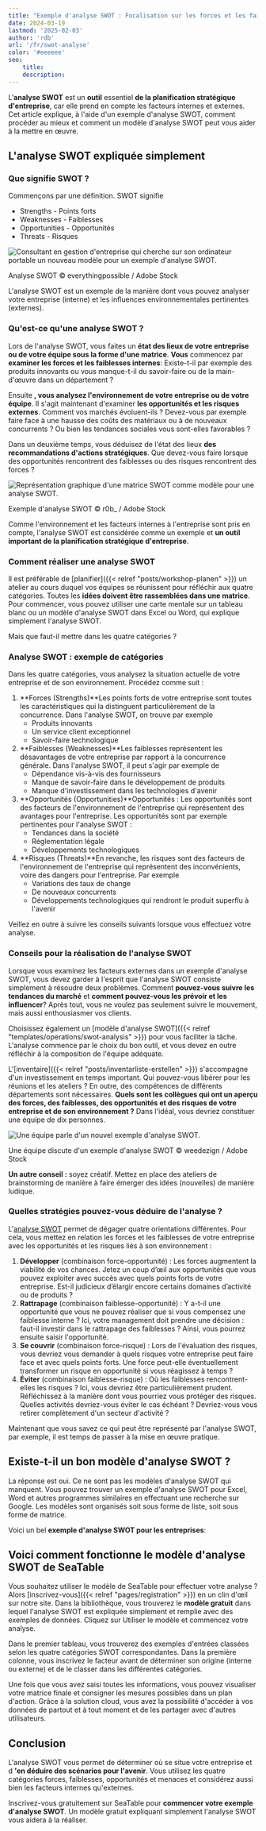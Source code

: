 ```yaml
---
title: "Exemple d'analyse SWOT : Focalisation sur les forces et les faiblesses internes"
date: 2024-03-19
lastmod: '2025-02-03'
author: 'rdb'
url: '/fr/swot-analyse'
color: '#eeeeee'
seo:
    title:
    description:
---
```


L'**analyse SWOT** est un **outil** essentiel **de la planification stratégique d'entreprise**, car elle prend en compte les facteurs internes et externes. Cet article explique, à l'aide d'un exemple d'analyse SWOT, comment procéder au mieux et comment un modèle d'analyse SWOT peut vous aider à la mettre en œuvre.

## L'analyse SWOT expliquée simplement

### Que signifie SWOT ?

Commençons par une définition. SWOT signifie

- Strengths - Points forts
- Weaknesses - Faiblesses
- Opportunities - Opportunités
- Threats - Risques

![Consultant en gestion d'entreprise qui cherche sur son ordinateur portable un nouveau modèle pour un exemple d'analyse SWOT.](Swot-Analyse-Template_AdobeStock_213201297_bearbeitet.jpg)

Analyse SWOT © everythingpossible / Adobe Stock

L'analyse SWOT est un exemple de la manière dont vous pouvez analyser votre entreprise (interne) et les influences environnementales pertinentes (externes).

### Qu'est-ce qu'une analyse SWOT ?

Lors de l'analyse SWOT, vous faites un **état des lieux de votre entreprise ou de votre équipe sous la forme d'une matrice**. **Vous** commencez par **examiner les forces et les faiblesses internes**: Existe-t-il par exemple des produits innovants ou vous manque-t-il du savoir-faire ou de la main-d'œuvre dans un département ?

Ensuite **, vous analysez l'environnement de votre entreprise ou de votre équipe**. Il s'agit maintenant d'examiner **les opportunités et les risques externes**. Comment vos marchés évoluent-ils ? Devez-vous par exemple faire face à une hausse des coûts des matériaux ou à de nouveaux concurrents ? Ou bien les tendances sociales vous sont-elles favorables ?

Dans un deuxième temps, vous déduisez de l'état des lieux **des recommandations d'actions stratégiques**. Que devez-vous faire lorsque des opportunités rencontrent des faiblesses ou des risques rencontrent des forces ?

![Représentation graphique d'une matrice SWOT comme modèle pour une analyse SWOT.](Swot-Analyse-template_AdobeStock_41600134_bearbeitet-711x474.jpg)

Exemple d'analyse SWOT © r0b\_ / Adobe Stock

Comme l'environnement et les facteurs internes à l'entreprise sont pris en compte, l'analyse SWOT est considérée comme un exemple et **un outil important de la planification stratégique d'entreprise**.

### Comment réaliser une analyse SWOT

Il est préférable de [planifier]({{< relref "posts/workshop-planen" >}}) un atelier au cours duquel vos équipes se réunissent pour réfléchir aux quatre catégories. Toutes les **idées doivent être rassemblées dans une matrice**. Pour commencer, vous pouvez utiliser une carte mentale sur un tableau blanc ou un modèle d'analyse SWOT dans Excel ou Word, qui explique simplement l'analyse SWOT.

Mais que faut-il mettre dans les quatre catégories ?

### Analyse SWOT : exemple de catégories

Dans les quatre catégories, vous analysez la situation actuelle de votre entreprise et de son environnement. Procédez comme suit :

1. **Forces (Strengths)**Les points forts de votre entreprise sont toutes les caractéristiques qui la distinguent particulièrement de la concurrence. Dans l'analyse SWOT, on trouve par exemple
    - Produits innovants
    - Un service client exceptionnel
    - Savoir-faire technologique
2. **Faiblesses (Weaknesses)**Les faiblesses représentent les désavantages de votre entreprise par rapport à la concurrence générale. Dans l'analyse SWOT, il peut s'agir par exemple de
    - Dépendance vis-à-vis des fournisseurs
    - Manque de savoir-faire dans le développement de produits
    - Manque d'investissement dans les technologies d'avenir
3. **Opportunités (Opportunities)**Opportunités : Les opportunités sont des facteurs de l'environnement de l'entreprise qui représentent des avantages pour l'entreprise. Les opportunités sont par exemple pertinentes pour l'analyse SWOT :
    - Tendances dans la société
    - Réglementation légale
    - Développements technologiques
4. **Risques (Threats)**En revanche, les risques sont des facteurs de l'environnement de l'entreprise qui représentent des inconvénients, voire des dangers pour l'entreprise. Par exemple
    - Variations des taux de change
    - De nouveaux concurrents
    - Développements technologiques qui rendront le produit superflu à l'avenir

Veillez en outre à suivre les conseils suivants lorsque vous effectuez votre analyse.

### Conseils pour la réalisation de l'analyse SWOT

Lorsque vous examinez les facteurs externes dans un exemple d'analyse SWOT, vous devez garder à l'esprit que l'analyse SWOT consiste simplement à résoudre deux problèmes. Comment **pouvez-vous suivre les tendances du marché** et **comment pouvez-vous les prévoir et les influencer**? Après tout, vous ne voulez pas seulement suivre le mouvement, mais aussi enthousiasmer vos clients.

Choisissez également un [modèle d'analyse SWOT]({{< relref "templates/operations/swot-analysis" >}}) pour vous faciliter la tâche. L'analyse commence par le choix du bon outil, et vous devez en outre réfléchir à la composition de l'équipe adéquate.

L'[inventaire]({{< relref "posts/inventarliste-erstellen" >}}) s'accompagne d'un investissement en temps important. Qui pouvez-vous libérer pour les réunions et les ateliers ? En outre, des compétences de différents départements sont nécessaires. **Quels sont les collègues qui ont un aperçu des forces, des faiblesses, des opportunités et des risques de votre entreprise et de son environnement ?** Dans l'idéal, vous devriez constituer une équipe de dix personnes.

![Une équipe parle d'un nouvel exemple d'analyse SWOT.](Swot-Analyse-Template_AdobeStock_284656559_bearbeitet-711x474.jpg)

Une équipe discute d'un exemple d'analyse SWOT © weedezign / Adobe Stock

**Un autre conseil :** soyez créatif. Mettez en place des ateliers de brainstorming de manière à faire émerger des idées (nouvelles) de manière ludique.

### Quelles stratégies pouvez-vous déduire de l'analyse ?

L'[analyse SWOT](https://de.wikipedia.org/wiki/SWOT-Analyse) permet de dégager quatre orientations différentes. Pour cela, vous mettez en relation les forces et les faiblesses de votre entreprise avec les opportunités et les risques liés à son environnement :

1. **Développer** (combinaison force-opportunité) : Les forces augmentent la viabilité de vos chances. Jetez un coup d’œil aux opportunités que vous pouvez exploiter avec succès avec quels points forts de votre entreprise. Est-il judicieux d’élargir encore certains domaines d’activité ou de produits ?
2. **Rattrapage** (combinaison faiblesse-opportunité) : Y a-t-il une opportunité que vous ne pouvez réaliser que si vous compensez une faiblesse interne ? Ici, votre management doit prendre une décision : faut-il investir dans le rattrapage des faiblesses ? Ainsi, vous pourrez ensuite saisir l'opportunité.
3. **Se couvrir** (combinaison force-risque) : Lors de l'évaluation des risques, vous devriez vous demander à quels risques votre entreprise peut faire face et avec quels points forts. Une force peut-elle éventuellement transformer un risque en opportunité si vous réagissez à temps ?
4. **Éviter** (combinaison faiblesse-risque) : Où les faiblesses rencontrent-elles les risques ? Ici, vous devriez être particulièrement prudent. Réfléchissez à la manière dont vous pourriez vous protéger des risques. Quelles activités devriez-vous éviter le cas échéant ? Devriez-vous vous retirer complètement d'un secteur d'activité ?

Maintenant que vous savez ce qui peut être représenté par l'analyse SWOT, par exemple, il est temps de passer à la mise en œuvre pratique.

## Existe-t-il un bon modèle d'analyse SWOT ?

La réponse est oui. Ce ne sont pas les modèles d'analyse SWOT qui manquent. Vous pouvez trouver un exemple d'analyse SWOT pour Excel, Word et autres programmes similaires en effectuant une recherche sur Google. Les modèles sont organisés soit sous forme de liste, soit sous forme de matrice.

Voici un bel **exemple d'analyse SWOT pour les entreprises**:

## Voici comment fonctionne le modèle d'analyse SWOT de SeaTable

Vous souhaitez utiliser le modèle de SeaTable pour effectuer votre analyse ? Alors [inscrivez-vous]({{< relref "pages/registration" >}}) en un clin d'œil sur notre site. Dans la bibliothèque, vous trouverez le **modèle gratuit** dans lequel l'analyse SWOT est expliquée simplement et remplie avec des exemples de données. Cliquez sur Utiliser le modèle et commencez votre analyse.

Dans le premier tableau, vous trouverez des exemples d'entrées classées selon les quatre catégories SWOT correspondantes. Dans la première colonne, vous inscrivez le facteur avant de déterminer son origine (interne ou externe) et de le classer dans les différentes catégories.

Une fois que vous avez saisi toutes les informations, vous pouvez visualiser votre matrice finale et consigner les mesures possibles dans un plan d'action. Grâce à la solution cloud, vous avez la possibilité d'accéder à vos données de partout et à tout moment et de les partager avec d'autres utilisateurs.

## Conclusion

L'analyse SWOT vous permet de déterminer où se situe votre entreprise et d **'en déduire des scénarios pour l'avenir**. Vous utilisez les quatre catégories forces, faiblesses, opportunités et menaces et considérez aussi bien les facteurs internes qu'externes.

Inscrivez-vous gratuitement sur SeaTable pour **commencer votre exemple d'analyse SWOT**. Un modèle gratuit expliquant simplement l'analyse SWOT vous aidera à la réaliser.
